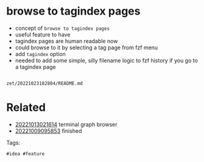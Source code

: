 # browse to tagindex pages

- concept of `browse to tagindex pages`
- useful feature to have
- tagindex pages are human readable now
- could browse to it by selecting a tag page from fzf menu
- add `tagindex` option
- needed to add some simple, silly filename logic to fzf history if you go to a tagindex page

```
```

` zet/20221023182804/README.md `

# Related

- [20221013021614](/zet/20221013021614/README.md) terminal graph browser
- [20221009095853](/zet/20221009095853/README.md) finished

Tags:

    #idea #feature
